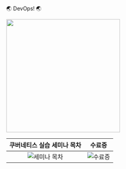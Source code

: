 
🌏 DevOps!  🌏

<img src="https://user-images.githubusercontent.com/67897827/153819449-5ccf0703-0170-4f3e-b799-ec0d7530c3b6.PNG" width="300" height="300">


|쿠버네티스 실습 세미나 목차|수료증|
|:-:|:-:|
|![세미나 목차](https://user-images.githubusercontent.com/67897827/154648350-73144090-fb36-42cb-ba7c-8cbae1a1ff91.PNG)|![수료증](https://user-images.githubusercontent.com/67897827/154648364-ceec2248-8451-4bb6-bd48-84799b3303d1.PNG)| 
